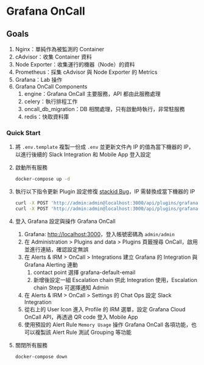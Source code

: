 # Grafana OnCall

## Goals

1. Nginx：單純作為被監測的 Container
2. cAdvisor：收集 Container 資料
3. Node Exporter：收集運行的機器（Node）的資料
4. Prometheus：採集 cAdvisor 與 Node Exporter 的 Metrics
5. Grafana：Lab 操作
6. Grafana OnCall Components
   1. engine：Grafana OnCall 主要服務，API 都由此服務處理
   2. celery：執行排程工作
   3. oncall_db_migration：DB 相關處理，只有啟動時執行，非常駐服務
   4. redis：快取資料庫

### Quick Start

1. 將 `.env.template` 複製一份成 `.env` 並更新文件內 IP 的值為當下機器的 IP，以進行後續的 Slack Integration 和 Mobile App 登入設定
2. 啟動所有服務

   ```bash
   docker-compose up -d
   ```

3. 執行以下指令更新 Plugin 設定修復 [stackid Bug](https://github.com/grafana/oncall/issues/4843#issuecomment-2334875281)，IP 需替換成當下機器的 IP

   ```bash
   curl -X POST 'http://admin:admin@localhost:3000/api/plugins/grafana-oncall-app/settings' -H "Content-Type: application/json" -d '{"enabled":true, "jsonData":{"stackId":5, "orgId":100, "onCallApiUrl":"http://<IP>:8080/", "grafanaUrl":"http://<IP>:3000/"}}'
   curl -X POST 'http://admin:admin@localhost:3000/api/plugins/grafana-oncall-app/resources/plugin/install'
   ```

4. 登入 Grafana 設定與操作 Grafana OnCall
   1. Grafana: <http://localhost:3000>，登入帳號密碼為 `admin/admin`
   2. 在 Administration > Plugins and data > Plugins 頁籤搜尋 OnCall，啟用並進行連結，確認設定無誤
   3. 在 Alerts & IRM > OnCall > Integrations 建立 Grafana 的 Integration 與 Grafana Alerting 連動
      1. contact point 選擇 grafana-default-email
      2. 新增後設定一組 Escalation chain 供此 Integration 使用，Escalation chain Steps 可選擇通知 Admin
   4. 在 Alerts & IRM > OnCall > Settings 的 Chat Ops 設定 Slack Integration
   5. 從右上的 User Icon 進入 Profile 的 IRM 選單，設定 Grafana Cloud OnCall API，再透過 QR code 登入 Mobile App
   6. 使用預設的 Alert Rule `Memory Usage` 操作 Grafana OnCall 各項功能，也可以複製該 Alert Rule 測試 Grouping 等功能
5. 關閉所有服務

   ```bash
   docker-compose down
   ```

